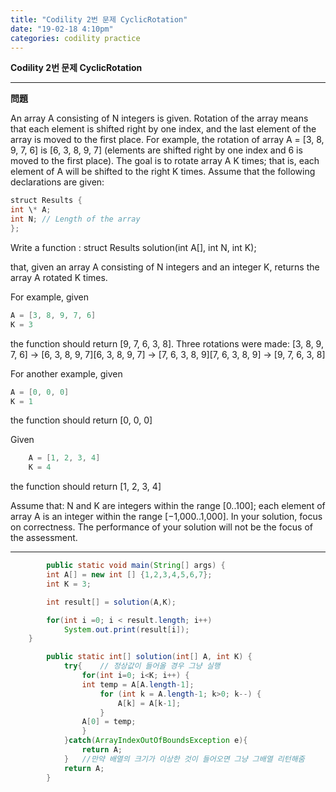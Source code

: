 ```yaml
---
title: "Codility 2번 문제 CyclicRotation"
date: "19-02-18 4:10pm"
categories: codility practice
---
```


**Codility 2번 문제 CyclicRotation**

---

**問題**

An array A consisting of N integers is given. Rotation of the array means that each element is shifted right by one index,
and the last element of the array is moved to the first place. For example,
the rotation of array A = [3, 8, 9, 7, 6] is [6, 3, 8, 9, 7] (elements are shifted right by one index and 6 is moved to the first place).
The goal is to rotate array A K times; that is, each element of A will be shifted to the right K times.
Assume that the following declarations are given:

```java
struct Results {
int \* A;
int N; // Length of the array
};
```

Write a function : struct Results solution(int A[], int N, int K);

that, given an array A consisting of N integers and an integer K, returns the array A rotated K times.

For example, given

```java
A = [3, 8, 9, 7, 6]
K = 3
```

the function should return [9, 7, 6, 3, 8]. Three rotations were made:
[3, 8, 9, 7, 6] -> [6, 3, 8, 9, 7][6, 3, 8, 9, 7] -> [7, 6, 3, 8, 9][7, 6, 3, 8, 9] -> [9, 7, 6, 3, 8]

For another example, given

```java
A = [0, 0, 0]
K = 1
```

the function should return [0, 0, 0]

Given

```java
    A = [1, 2, 3, 4]
    K = 4
```

the function should return [1, 2, 3, 4]

Assume that:
N and K are integers within the range [0..100];
each element of array A is an integer within the range [−1,000..1,000].
In your solution, focus on correctness. The performance of your solution will not be the focus of the assessment.

---

```java
    	public static void main(String[] args) {
    	int A[] = new int [] {1,2,3,4,5,6,7};
    	int K = 3;

    	int result[] = solution(A,K);

    	for(int i =0; i < result.length; i++)
    		System.out.print(result[i]);
    }

        public static int[] solution(int[] A, int K) {
        	try{	// 정상값이 들어올 경우 그냥 실행
            	for(int i=0; i<K; i++) {
    			int temp = A[A.length-1];
    				for (int k = A.length-1; k>0; k--) {
    					A[k] = A[k-1];
    				}
    			A[0] = temp;
    			}
            }catch(ArrayIndexOutOfBoundsException e){
            	return A;
            }	//만약 배열의 크기가 이상한 것이 들어오면 그냥 그배열 리턴해줌
        	return A;
        }
```
